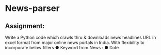 # News-parser
## Assignment: 
Write a Python code which crawls thru & downloads news headlines URL in excel format from
major online news portals in India. With flexibility to incorporate below filters
● Keyword from News :
● Date
